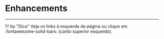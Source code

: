 # Enhancements
---
!!! tip "Dica"
    Veja os links à esquerda da página ou clique em :fontawesome-solid-bars: (canto superior esquerdo).
